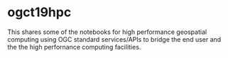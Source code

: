 # ogct19hpc
This shares some of the notebooks for high performance geospatial computing using OGC standard services/APIs to bridge the end user and the the high perfornance computing facilities.
